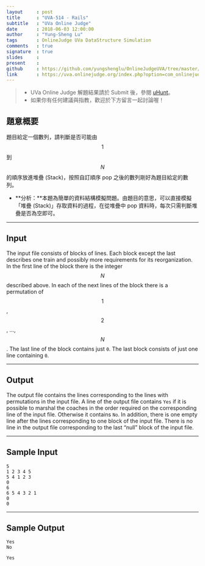 ```yaml
---
layout     : post
title      : "UVA-514 - Rails"
subtitle   : "UVa Online Judge"
date       : 2018-06-03 12:00:00
author     : "Yung-Sheng Lu"
tags       : OnlineJudge UVa DataStructure Simulation
comments   : true
signature  : true
slides     : 
present    :
github     : https://github.com/yungshenglu/OnlineJudgeUVA/tree/master/UVA-514
link       : https://uva.onlinejudge.org/index.php?option=com_onlinejudge&Itemid=8&page=show_problem&problem=455
---
```


> * UVa Online Judge 解題結果請於 Submit 後，參閱 [uHunt](https://uhunt.onlinejudge.org/)。
> * 如果你有任何建議與指教，歡迎於下方留言一起討論喔！

## 題意概要

題目給定一個數列，請判斷是否可能由 $$1$$ 到 $$N$$ 的順序放進堆疊 (Stack)，按照自訂順序 pop 之後的數列剛好為題目給定的數列。

* **分析：**本題為簡單的資料結構模擬問題。由題目的意思，可以直接模擬「堆疊 (Stack)」存取資料的過程，在從堆疊中 pop 資料時，每次只需判斷堆疊是否為空即可。

---
## Input

The input file consists of blocks of lines. Each block except the last describes one train and possibly more requirements for its reorganization. In the first line of the block there is the integer $$N$$ described above. In each of the next lines of the block there is a permutation of $$1$$, $$2$$, ..., $$N$$. The last line of the block contains just `0`. The last block consists of just one line containing `0`.

---
## Output

The output file contains the lines corresponding to the lines with permutations in the input file. A line of the output file contains `Yes` if it is possible to marshal the coaches in the order required on the corresponding line of the input file. Otherwise it contains `No`. In addition, there is one empty line after the lines corresponding to one block of the input file. There is no line in the output file corresponding to the last “null” block of the input file.

---
## Sample Input

```
5
1 2 3 4 5
5 4 1 2 3
0
6
6 5 4 3 2 1
0
0
```

---
## Sample Output

```
Yes
No

Yes
```